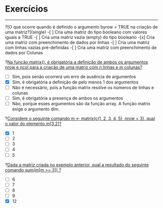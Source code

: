 # Exercícios
---
<p> </p>
?[O que ocorre quando é definido o argumento byrow = TRUE na criação de uma matriz?](single)
-[ ] Cria uma matriz do tipo booleano com valores iguais a TRUE 
-[ ] Cria uma matriz vazia (empty) do tipo booleano 
-[x] Cria uma matriz com preenchimento de dados por linhas
-[ ] Cria uma matriz com linhas vazias pré-definidas 
-[ ] Cria uma matriz com preenchimento de dados por Colunas 

?[Na função matrix(), é obrigatória a definição de ambos os argumentos nrow e ncol para a criação de uma matriz com n linhas e m colunas?](single)
-[ ] Sim, pois senão ocorrerá um erro de ausência de argumentos 
-[X] Sim, é obrigatória a definição de pelo menos 1 dos argumentos
-[ ] Não é necessário, pois a função matrix resolve os números de linhas e colunas
-[ ] Sim, é obrigatória a presença de ambos os argumentos
-[ ] Não, porque esses argumentos são da função array. A função matrix exige o argumento dim.

?[Considere o seguinte comando m <- matrix(c(1, 2, 3, 4, 5), nrow = 3), qual o valor do elemento m[3,2]?](single)
-[X] 1
-[ ] 2
-[ ] 3
-[ ] 4
-[ ] 5

?[Dada a matriz criada no exemplo anterior, qual a resultado do seguinte comando sum(m[m >= 3]) ?](single)
-[ ] 6
-[ ] 7
-[ ] 8
-[ ] 9
-[X] 12
